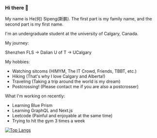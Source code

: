 ### Hi there 👋

My name is He(何) Sipeng(斯鹏). The first part is my family name, and the second part is my first name.

I'm an undergraduate student at the university of Calgary, Canada.

My journey:

Shenzhen FLS -> Dalian U of T -> UCalgary

My hobbies: 

- Watching sitcoms (HIMYM, The IT Crowd, Friends, TBBT, etc.)
- Hiking (That's why I love Calgary and Alberta!)
- Traveling (Taking a trip around the world is my dream)
- Postcrossing! (Please contact me if you are also a postcrosser)

What I'm working on recently:

- Learning Blue Prism
- Learning GraphQL and Next.js
- Leetcode (Painful and enjoyable at the same time)
- Trying to hit the gym 3 times a week

[![Top Langs](https://github-readme-stats.vercel.app/api/top-langs/?username=hsp8412&layout=compact&hide=css,assembly&langs_count=10)](https://github.com/anuraghazra/github-readme-stats)


<!--
**hsp8412/hsp8412** is a ✨ _special_ ✨ repository because its `README.md` (this file) appears on your GitHub profile.

Here are some ideas to get you started:

- 🔭 I’m currently working on ...
- 🌱 I’m currently learning ...
- 👯 I’m looking to collaborate on ...
- 🤔 I’m looking for help with ...
- 💬 Ask me about ...
- 📫 How to reach me: ...
- 😄 Pronouns: ...
- ⚡ Fun fact: ...
-->

